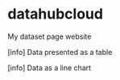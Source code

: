 # datahubcloud

My dataset page website

[info] Data presented as a table

<FlatUiTable url="BTC-USD.csv" />

[info] Data as a line chart
<LineChart
  data="BTC-USD.csv"
  title="High x Year"
  xAxis="Date"
  yAxis="High"
/>
